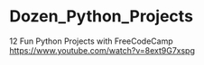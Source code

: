 # Dozen_Python_Projects

12 Fun Python Projects with FreeCodeCamp
https://www.youtube.com/watch?v=8ext9G7xspg
